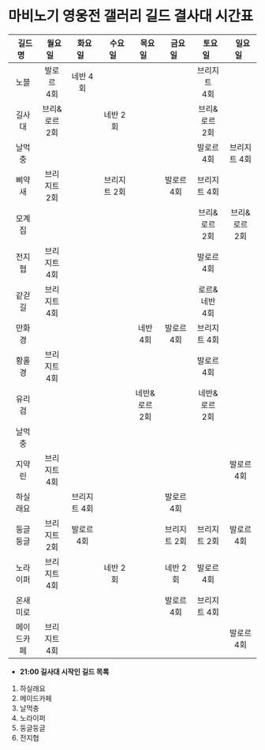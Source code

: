 # 마비노기 영웅전 갤러리 길드 결사대 시간표

| &nbsp;&nbsp;길드명&nbsp;&nbsp; | &nbsp;&nbsp;월요일&nbsp;&nbsp; | &nbsp;&nbsp;화요일&nbsp;&nbsp; | &nbsp;&nbsp;수요일&nbsp;&nbsp; | &nbsp;&nbsp;목요일&nbsp;&nbsp; | &nbsp;&nbsp;금요일&nbsp;&nbsp; | &nbsp;&nbsp;토요일&nbsp;&nbsp; | &nbsp;&nbsp;일요일&nbsp;&nbsp;  |
|:---:|:---:|:---:|:---:|:---:|:---:|:---:|:---:|
| 노블 | 발로르<br>4회 | 네반 4회 |   |   |   | 브리지트<br>4회  |   |
| 길사대 | 브리&로르<br>2회  |   | 네반 2회 |   |   | 브리&로르<br>2회  |  |
| 날먹충 |   |   |   |   |   | 발로르 4회 | 브리지트 4회 |
| 삐약새 | 브리지트<br>2회  |   | 브리지트 2회  |   | 발로르 4회 | 브리지트 4회  |   |
| 모계집 |   |   |   |   |   | 브리&로르<br>2회 | 브리&로르<br>2회  |
| 전지협 | 브리지트<br>4회  |   |   |   |   | 발로르 4회  |   |
| 같걷길 | 브리지트<br>4회  |   |   |   |   | 로르&네반<br>4회   |   |
| 만화경 |   |   |   | 네반 4회  | 발로르 4회  | 브리지트 4회  |   |
| 황홀경 | 브리지트<br>4회  |   |   |   |   | 발로르 4회  |   |
| 유리검 |   |   |   | 네반&로르<br>2회  |   | 네반&로르<br>2회   |   |
| 날먹충 |   |   |   |   |   |   |   |
| 지약린 | 브리지트<br>4회 |   |   |   |   |   | 발로르 4회  |
| 하실래요 |   | 브리지트 4회 |   |   | 발로르 4회  |   |   |
| 둥글둥글 | 브리지트<br>2회 | 발로르 4회  |   |   | 브리지트 2회  | 브리지트 2회  | 발로르 4회  |
| 노라이퍼 | 브리지트<br>4회 |   |  네반 2회  |   |  네반 2회  |  발로르 4회  |   |
| 온새미로 |   |   |   |   | 발로르 4회  | 브리지트 4회  |   |
| 메이드카페 | 브리지트<br>4회 |   |   |   |   |   |  발로르 4회  |

+ __21:00 길사대 시작인 길드 목록__
1. 하실래요
2. 메이드카페
3. 날먹충
4. 노라이퍼
5. 둥글둥글
6. 전지협
